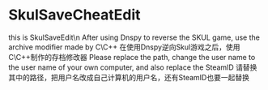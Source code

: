 # SkulSaveCheatEdit
this is SkulSaveEdit\n
After using Dnspy to reverse the SKUL game, use the archive modifier made by C\C++
在使用Dnspy逆向Skul游戏之后，使用C\C++制作的存档修改器
Please replace the path, change the user name to the user name of your own computer, and also replace the SteamID
请替换其中的路径，把用户名改成自己计算机的用户名，还有SteamID也要一起替换
